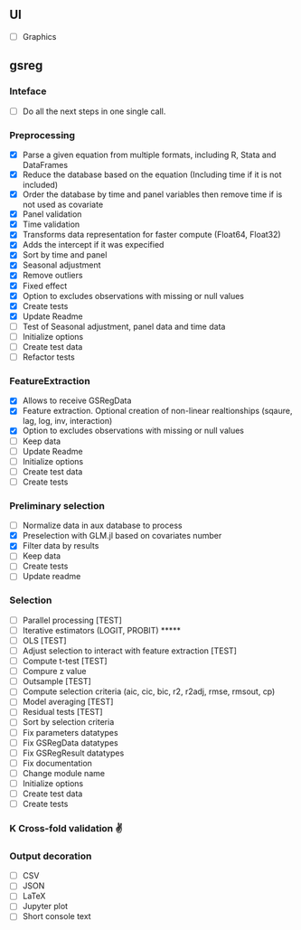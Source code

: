 ## UI
 - [ ] Graphics

## gsreg

### Inteface
 - [ ] Do all the next steps in one single call.

### Preprocessing
 - [X] Parse a given equation from multiple formats, including R, Stata and DataFrames
 - [X] Reduce the database based on the equation (Including time if it is not included)
 - [X] Order the database by time and panel variables then remove time if is not used as covariate
 - [X] Panel validation
 - [X] Time validation
 - [X] Transforms data representation for faster compute (Float64, Float32)
 - [X] Adds the intercept if it was expecified
 - [X] Sort by time and panel
 - [X] Seasonal adjustment
 - [X] Remove outliers
 - [X] Fixed effect
 - [X] Option to excludes observations with missing or null values
 - [X] Create tests
 - [X] Update Readme
 - [ ] Test of Seasonal adjustment, panel data and time data
 - [ ] Initialize options
 - [ ] Create test data
 - [ ] Refactor tests

### FeatureExtraction
 - [X] Allows to receive GSRegData
 - [X] Feature extraction. Optional creation of non-linear realtionships (sqaure, lag, log, inv, interaction)
 - [X] Option to excludes observations with missing or null values
 - [ ] Keep data
 - [ ] Update Readme
 - [ ] Initialize options
 - [ ] Create test data
 - [ ] Create tests

### Preliminary selection
 - [ ] Normalize data in aux database to process
 - [X] Preselection with GLM.jl based on covariates number
 - [X] Filter data by results
 - [ ] Keep data
 - [ ] Create tests
 - [ ] Update readme

### Selection
 - [ ] Parallel processing [TEST]
 - [ ] Iterative estimators (LOGIT, PROBIT) *****
 - [ ] OLS [TEST]
 - [ ] Adjust selection to interact with feature extraction [TEST]
 - [ ] Compute t-test [TEST]
 - [ ] Compure z value
 - [ ] Outsample [TEST]
 - [ ] Compute selection criteria (aic, cic, bic, r2, r2adj, rmse, rmsout, cp)
 - [ ] Model averaging [TEST]
 - [ ] Residual tests [TEST]
 - [ ] Sort by selection criteria
 - [ ] Fix parameters datatypes
 - [ ] Fix GSRegData datatypes
 - [ ] Fix GSRegResult datatypes
 - [ ] Fix documentation
 - [ ] Change module name
 - [ ] Initialize options
 - [ ] Create test data
 - [ ] Create tests
  
### K Cross-fold validation ✌

### Output decoration
 - [ ] CSV
 - [ ] JSON
 - [ ] LaTeX
 - [ ] Jupyter plot
 - [ ] Short console text
